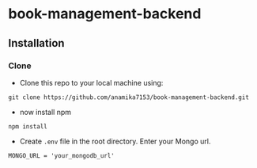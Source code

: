 # book-management-backend
## Installation
### Clone
- Clone this repo to your local machine using:
```shell
git clone https://github.com/anamika7153/book-management-backend.git
```

- now install npm

```shell
npm install
```
- Create `.env` file in the root directory. Enter your Mongo url.

```shell
MONGO_URL = 'your_mongodb_url'
```
